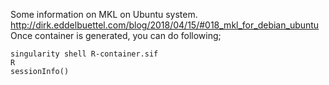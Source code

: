Some information on MKL on Ubuntu system. http://dirk.eddelbuettel.com/blog/2018/04/15/#018_mkl_for_debian_ubuntu </br>
Once container is generated, you can do following;</br>
```
singularity shell R-container.sif
R
sessionInfo()
```
